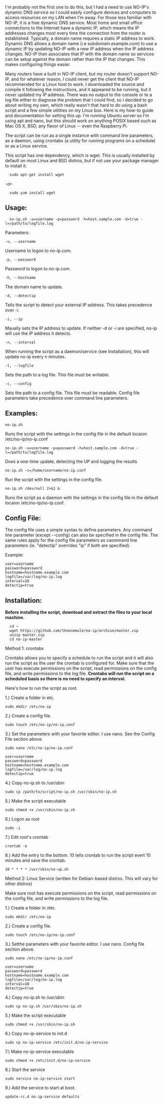 I'm probably not the first one to do this, but I had a need to use NO-IP's dynamic DNS service so I could easily configure devices and computers to access resources on my LAN when I'm away. For those less familiar with NO-IP, it is a free dynamic DNS service. Most home and small office connections to the Internet have a dynamic IP, which means the IP addresses changes most every time the connection from the router is established. Typically, a domain name requires a static IP address to work. Dynamic DNS  allows  a domain name (i.e subdomain.example.com) to use a dynamic IP by updating NO-IP with a new IP address when the IP address changes. NO-IP then associates that IP with the domain name so services can be setup against the domain rather than the IP that changes. This makes configuring things easier.

Many routers have a built in NO-IP client, but my router doesn't support NO-IP, and for whatever reason, I could never get the client that NO-IP recommended for a Linux host to work. I downloaded the source and compile it following the instructions, and it appeared to be running, but it never updated my IP address. There was no output to the console or to a log file either to diagnose the problem that I could find, so I decided to go about writing my own, which really wasn't that hard to do using a bash script and a few simple utilities on my Linux box. Here is my how-to guide and documentation for setting this up. I'm running Ubuntu server so I'm using apt and nano, but this should work on anything POSIX based such as Mac OS X, BSD, any flavor of Linux -- even the Raspberry Pi.

The script can be run as a single instance with command line parameters, as a daemon, using crontabs (a utility for running programs on a schedule) or as a Linux service. 

This script has one dependency, which is wget. This is usually installed by default on most Linux and BSD distros, but if not use your package manager to install it.

      sudo apt-get install wget

-or-

      sudo yum install wget


Usage:
------

      no-ip.sh -u=username -p=password -h=host.sample.com -d=true -l=/path/to/logfile.log


Parameters:

    -u, --username 

Username to logon to no-ip.com.

    -p, --password

Password to logon to no-ip.com.

    -h, --hostname

The domain name to update.

    -d, --detectip

Tells the script to detect your external IP address. This takes precedence over -i.

    -i, --ip

Maually sets the IP address to update. If neither -d or -i are specified, no-ip will use the IP address it detects.

    -n, --interval

When running the script as a daemon/service (see Installation), this will update no-ip every n minutes.

    -l, --logfile

Sets the path to a log file. This file must be writable.

    -c, --config

Sets the path to a config file. This file must be readable. Config file parameters take precedence over command line parameters.



Examples:
---------

    no-ip.sh 

Runs the script with the settings in the config file in the default locaion /etc/no-ip/no-ip.conf

    no-ip.sh -u=username -p=password -h=host.sample.com -d=true -l=/path/to/logfile.log

Does a one-time update, detecting the UP and logging the results

    no-ip.sh -c=/home/username/no-ip.conf

Run the script with the settings in the config file.

    no-ip.sh /dev/null 2>&1 &

Runs the script as a daemon with the settings in the config file in the default locaion /etc/no-ip/no-ip.conf.

Config File:
------------

The config file uses a simple syntax to define parameters. Any command line parameter (except --config) can also be specified in the config file. The same rules apply for the config file parameters as caommand line parameters (ie. "detectip" overrides "ip" if both are specified).

Example:

    user=username 
    password=password 
    hostname=hostname.example.com
    logfile=/var/log/no-ip.log
    interval=10
    detectip=true


Installation:
-------------

**Before installing the script, download and extract the files to your local machine.**

      cd ~
      wget https://github.com/theonemule/no-ip/archive/master.zip
      unzip master.zip
      cd no-ip-master
      

Method 1: crontabs

Crontabs allows you to specify a schedule to run the script and it will also run the script as the user the crontab is configured for. Make sure that the user has execute permissions on the script, read permissions on the config file, and write permissions to the log file. **Crontabs will run the script on a scheduled basis so there is no need to specify an interval.**

Here's how to run the script as root.

1.) Create a folder in etc.

    sudo mkdir /etc/no-ip

2.)  Create a config file.

    sudo touch /etc/no-ip/no-ip.conf

3.) Set the parameters with your favorite editor. I use nano.  See the Config File section above.
 

    sudo nano /etc/no-ip/no-ip.conf
    
    user=username 
    password=password 
    hostname=hostname.example.com
    logfile=/var/log/no-ip.log
    detectip=true

4.) Copy no-ip.sh to /usr/sbin

    sudo cp /path/to/script/no-ip.sh /usr/sbin/no-ip.sh

5.) Make the script executable

    sudo chmod +x /usr/sbin/no-ip.sh

6.) Logon as root

    sudo -i

7.) Edit root's crontab

    crontab -e

8.) Add the entry to the bottom. 10 tells crontab to run the script evert 10 minutes and save the crontab.

    10 * * * * /usr/sbin/no-up.sh


Method 2: Linux Service (written for Debian-based distros. This will vary for other distros)

Make sure root has execute permissions on the script, read permissions on the config file, and write permissions to the log file. 

1.) Create a folder in /etc.

    sudo mkdir /etc/no-ip

2.) Create a config file.

    sudo touch /etc/no-ip/no-ip.conf

3.) Setthe parameters with your favorite editor. I use nano.  Config file section above.

    sudo nano /etc/no-ip/no-ip.conf
    
    user=username 
    password=password 
    hostname=hostname.example.com
    logfile=/var/log/no-ip.log
    interval=10
    detectip=true

4.) Copy no-ip.sh to /usr/sbin

    sudo cp no-ip.sh /usr/sbin/no-ip.sh

5.) Make the script executable

    sudo chmod +x /usr/sbin/no-ip.sh

6.) Copy no-ip-service to init.d

    sudo cp no-ip-service /etc/init.d/no-ip-service

7.) Make no-ip-service executable

    sudo chmod +x /etc/init.d/no-ip-service

8.) Start the service

    sudo service no-ip-service start

9.) Add the service to start at boot.

    update-rc.d no-ip-service defaults



